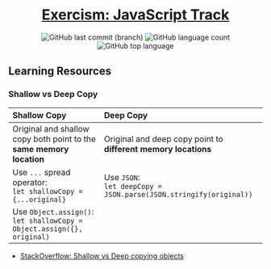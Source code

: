 <div align=center>

# [Exercism: JavaScript Track](https://exercism.io/tracks/javascript/exercises)

![GitHub last commit (branch)](https://img.shields.io/github/last-commit/ayohana/exercism-js/master?color=%23DE98B2&style=for-the-badge) ![GitHub language count](https://img.shields.io/github/languages/count/ayohana/exercism-js?color=%23DE98B2&style=for-the-badge) ![GitHub top language](https://img.shields.io/github/languages/top/ayohana/exercism-js?color=%23DE98B2&style=for-the-badge)

</div>

## Learning Resources

### Shallow vs Deep Copy


| Shallow Copy         | Deep Copy         |
| :------------------- | :---------------- |
| Original and shallow copy both point to the **same memory location** | Original and deep copy point to **different memory locations** |
| Use `...` spread operator: <br> `let shallowCopy = {...original}` | Use `JSON`: <br> `let deepCopy = JSON.parse(JSON.stringify(original))` |
| Use `Object.assign()`: <br> `let shallowCopy = Object.assign({}, original)` | |

* [StackOverflow: Shallow vs Deep copying objects](https://stackoverflow.com/questions/184710/what-is-the-difference-between-a-deep-copy-and-a-shallow-copy)
